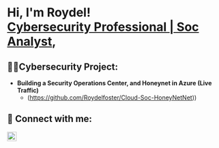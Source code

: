 <h1>Hi, I'm Roydel! <br/><a href="https://www.linkedin.com/in/roydel/">Cybersecurity Professional | Soc Analyst</a>, 

<h2>👨‍💻Cybersecurity Project:</h2>

- <b>Building a Security Operations Center, and Honeynet in Azure (Live Traffic) </b>
  - (https://github.com/Roydelfoster/Cloud-Soc-HoneyNetNet))
  
<h2> 🤳 Connect with me:</h2>

[<img align="left" alt="JoshMadakor | LinkedIn" width="22px" src="https://cdn.jsdelivr.net/npm/simple-icons@v3/icons/linkedin.svg" />][linkedin]

[linkedin]: https://linkedin.com/in/roydel/
